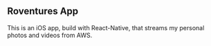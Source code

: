 ## Roventures App

This is an iOS app, build with React-Native, that streams my personal photos and videos from AWS. 

